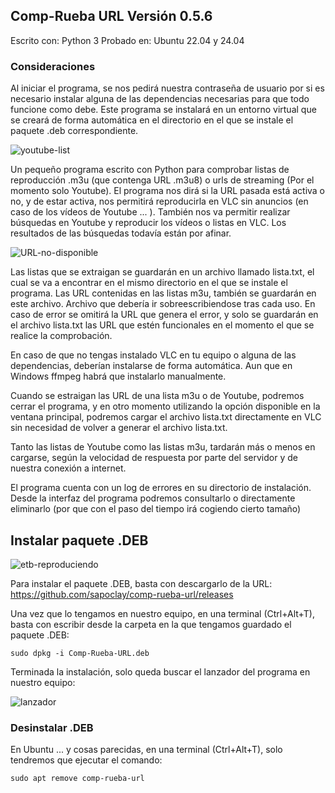 ## Comp-Rueba URL Versión 0.5.6

Escrito con: Python 3
Probado en: Ubuntu 22.04 y 24.04

### Consideraciones

Al iniciar el programa, se nos pedirá nuestra contraseña de usuario por si es necesario instalar alguna de las dependencias necesarias para que todo funcione como debe. Este programa se instalará en un entorno virtual que se creará de forma automática en el directorio en el que se instale el paquete .deb correspondiente.

![youtube-list](https://github.com/sapoclay/comp-rueba-url/assets/6242827/bb19dffc-48d6-44a6-9d53-880e0a075126)

Un pequeño programa escrito con Python para comprobar listas de reproducción .m3u (que contenga URL .m3u8) o urls de streaming (Por el momento solo Youtube). El programa nos dirá si la URL pasada está activa o no, y de estar activa, nos permitirá reproducirla en VLC sin anuncios (en caso de los vídeos de Youtube ... ). También nos va permitir realizar búsquedas en Youtube y reproducir los vídeos o listas en VLC. Los resultados de las búsquedas todavía están por afinar.

![URL-no-disponible](https://github.com/sapoclay/comp-rueba-url/assets/6242827/fa15586c-ed28-40ab-9e1c-7e9d8a6f7f1e)

Las listas que se extraigan se guardarán en un archivo llamado lista.txt, el cual se va a encontrar en el mismo directorio en el que se instale el programa. Las URL contenidas en las listas m3u, también se guardarán en este archivo. Archivo que debería ir sobreescribiendose tras cada uso. En caso de error se omitirá la URL que genera el error, y solo se guardarán en el archivo lista.txt las URL que estén funcionales en el momento el que se realice la comprobación.

En caso de que no tengas instalado VLC en tu equipo o alguna de las dependencias, deberían instalarse de forma automática. Aun que en Windows ffmpeg habrá que instalarlo manualmente.

Cuando se estraigan las URL de una lista m3u o de Youtube, podremos cerrar el programa, y en otro momento utilizando la opción disponible en la ventana principal, podremos cargar el archivo lista.txt directamente en VLC sin necesidad de volver a generar el archivo lista.txt.

Tanto las listas de Youtube como las listas m3u, tardarán más o menos en cargarse, según la velocidad de respuesta por parte del servidor y de nuestra conexión a internet.

El programa cuenta con un log de errores en su directorio de instalación. Desde la interfaz del programa podremos consultarlo o directamente eliminarlo (por que con el paso del tiempo irá cogiendo cierto tamaño)

## Instalar paquete .DEB

![etb-reproduciendo](https://github.com/sapoclay/comp-rueba-url/assets/6242827/642b25b7-70fb-49e2-bdd4-f313007d9eda)

Para instalar el paquete .DEB, basta con descargarlo de la URL: https://github.com/sapoclay/comp-rueba-url/releases

Una vez que lo tengamos en nuestro equipo, en una terminal (Ctrl+Alt+T), basta con escribir desde la carpeta en la que tengamos guardado el paquete .DEB:

``` sudo dpkg -i Comp-Rueba-URL.deb ```

Terminada la instalación, solo queda buscar el lanzador del programa en nuestro equipo:

![lanzador](https://github.com/sapoclay/comp-rueba-url/assets/6242827/78bd91af-3798-4051-819f-de9c22544409)

### Desinstalar .DEB

En Ubuntu ... y cosas parecidas, en una terminal (Ctrl+Alt+T), solo tendremos que ejecutar el comando:

``` sudo apt remove comp-rueba-url ```
